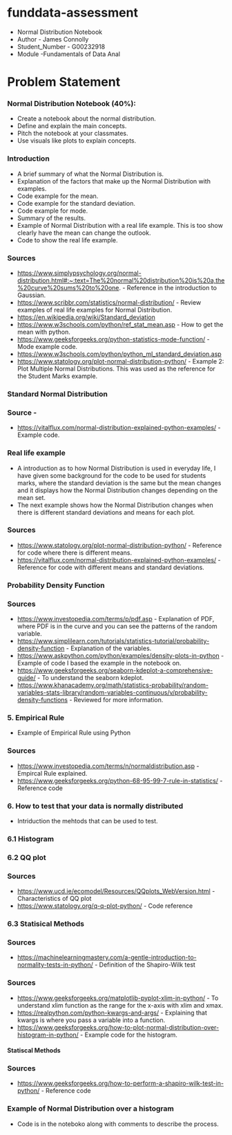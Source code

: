 # funddata-assessment
* Normal Distribution Notebook
* Author - James Connolly
* Student_Number - G00232918
* Module -Fundamentals of Data Anal

# Problem Statement
### Normal Distribution Notebook (40%):
- Create a notebook about the normal distribution.
- Define and explain the main concepts.
- Pitch the notebook at your classmates.
- Use visuals like plots to explain concepts.

### Introduction

- A brief summary of what the Normal Distribution is.
- Explanation of the factors that make up the Normal Distribution with examples.
- Code example for the mean.
- Code example for the standard deviation.
- Code example for mode.
- Summary of the results.
- Example of Normal Distribution with a real life example. This is too show clearly have the mean can change the outlook.
- Code to show the real life example. 

### Sources
- https://www.simplypsychology.org/normal-distribution.html#:~:text=The%20normal%20distribution%20is%20a,the%20curve%20sums%20to%20one. - Reference in the introduction to Gaussian.
- https://www.scribbr.com/statistics/normal-distribution/ - Review examples of real life examples for Normal Distribution. 
- https://en.wikipedia.org/wiki/Standard_deviation
- https://www.w3schools.com/python/ref_stat_mean.asp - How to get the mean with python.
- https://www.geeksforgeeks.org/python-statistics-mode-function/ - Mode example code.
- https://www.w3schools.com/python/python_ml_standard_deviation.asp
- https://www.statology.org/plot-normal-distribution-python/ - Example 2: Plot Multiple Normal Distributions. This was used as the reference for the Student Marks example.

### Standard Normal Distribution

### Source -
- https://vitalflux.com/normal-distribution-explained-python-examples/ - Example code.

### Real life example

- A introduction as to how Normal Distribution is used in everyday life, I have given some background for the code to be used for students marks, where the standard deviation is the same but the mean changes and it displays how the Normal Distribution changes depending on the mean set.
- The next example shows how the Normal Distribution changes when there is different standard deviations and means for each plot.

### Sources
- https://www.statology.org/plot-normal-distribution-python/ - Reference for code where there is different means.
- https://vitalflux.com/normal-distribution-explained-python-examples/ - Reference for code with different means and standard deviations.


### Probability Density Function
### Sources
- https://www.investopedia.com/terms/p/pdf.asp - Explanation of PDF, where PDF is in the curve and you can see the patterns of the random variable.
- https://www.simplilearn.com/tutorials/statistics-tutorial/probability-density-function - Explanation of the variables. 
- https://www.askpython.com/python/examples/density-plots-in-python - Example of code I based the example in the notebook on.
- https://www.geeksforgeeks.org/seaborn-kdeplot-a-comprehensive-guide/ - To understand the seaborn kdeplot.
- https://www.khanacademy.org/math/statistics-probability/random-variables-stats-library/random-variables-continuous/v/probability-density-functions - Reviewed for more information.

### 5. Empirical Rule
- Example of Empirical Rule using Python

### Sources
- https://www.investopedia.com/terms/n/normaldistribution.asp - Empircal Rule explained. 
- https://www.geeksforgeeks.org/python-68-95-99-7-rule-in-statistics/  - Reference code

### 6. How to test that your data is normally distributed
- Intriduction the mehtods that can be used to test.

### 6.1 Histogram

### 6.2 QQ plot
### Sources
- https://www.ucd.ie/ecomodel/Resources/QQplots_WebVersion.html - Characteristics of QQ plot
- https://www.statology.org/q-q-plot-python/ - Code reference 

### 6.3 Statisical Methods
### Sources
- https://machinelearningmastery.com/a-gentle-introduction-to-normality-tests-in-python/ - Definition of the Shapiro-Wilk test

### Sources 
- https://www.geeksforgeeks.org/matplotlib-pyplot-xlim-in-python/ - To understand xlim function as the range for the x-axis with xlim and xmax.
- https://realpython.com/python-kwargs-and-args/ - Explaining that kwargs is where you pass a variable into a function.
- https://www.geeksforgeeks.org/how-to-plot-normal-distribution-over-histogram-in-python/ - Example code for the histogram.

#### Statiscal Methods
### Sources
- https://www.geeksforgeeks.org/how-to-perform-a-shapiro-wilk-test-in-python/ - Reference code

### Example of Normal Distribution over a histogram
- Code is in the noteboko along with comments to describe the process.
